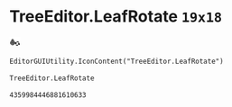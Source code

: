 # TreeEditor.LeafRotate `19x18`
<img src="/img/TreeEditor.LeafRotate.png" width=19 height=18>

``` CSharp
EditorGUIUtility.IconContent("TreeEditor.LeafRotate")
```
```
TreeEditor.LeafRotate
```
```
4359984446881610633
```

